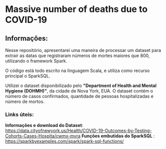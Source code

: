 # Massive number of deaths due to COVID-19

## Informações:
  Nesse repositório, apresentarei uma maneira de processar um dataset para extrair as datas que registraram números de mortes maiores que 800, utilizando o framework Spark.
  
  O código está todo escrito na linguagem Scala, e utiliza como recurso principal o SparkSQL.
  
  Utilizei o dataset disponibilizado pelo	**"Department of Health and Mental Hygiene (DOHMH)"**, da cidade de Nova York, EUA. O dataset contém o número de casos confirmados, quantidade de pessoas hospitalizadas e número de mortos.
 
  ### Links úteis:
   **Informações e download do Dataset**: https://data.cityofnewyork.us/Health/COVID-19-Outcomes-by-Testing-Cohorts-Cases-Hospita/cwmx-mvra
   **Funções embutidas do SparkSQL** : https://sparkbyexamples.com/spark/spark-sql-functions/
   
   
   
   
   
   
   
   
  
    
  
  
